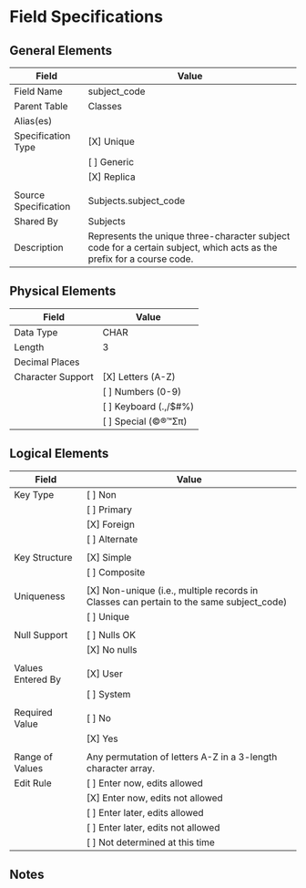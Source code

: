 # Field Specifications

## General Elements

| Field                 | Value                             |
|-----------------------|-----------------------------------|
| Field Name            | subject_code                      |
| Parent Table          | Classes                           |
| Alias(es)             |                                   |
| Specification Type    | [X] Unique                        |
|                       | [ ] Generic                       |
|                       | [X] Replica                       |
|                       |                                   |
| Source Specification  | Subjects.subject_code             |
| Shared By             | Subjects                          |
| Description           | Represents the unique three-character subject code for a certain subject, which acts as the prefix for a course code. |

## Physical Elements

| Field                 | Value                             |
|-----------------------|-----------------------------------|
| Data Type             | CHAR                              |
| Length                | 3                                 |
| Decimal Places        |                                   |
| Character Support     | [X] Letters (A-Z)                 |
|                       | [ ] Numbers (0-9)                 |
|                       | [ ] Keyboard (.,/$#%)             |
|                       | [ ] Special (©®™Σπ)               |


## Logical Elements

| Field                 | Value                             |
|-----------------------|-----------------------------------|
| Key Type              | [ ] Non                           |
|                       | [ ] Primary                       |   
|                       | [X] Foreign                       |
|                       | [ ] Alternate                     |
|                       |                                   |
| Key Structure         | [X] Simple                        |
|                       | [ ] Composite                     |
|                       |                                   |
| Uniqueness            | [X] Non-unique (i.e., multiple records in Classes can pertain to the same subject_code)                   |
|                       | [ ] Unique                        |
|                       |                                   |
| Null Support          | [ ] Nulls OK                      |
|                       | [X] No nulls                      |
|                       |                                   |
| Values Entered By     | [X] User                          |
|                       | [ ] System                        |
|                       |                                   |
| Required Value        | [ ] No                            |
|                       | [X] Yes                           |
|                       |                                   |
| Range of Values       | Any permutation of letters A-Z in a 3-length character array.                                  |
| Edit Rule             | [ ] Enter now, edits allowed      |
|                       | [X] Enter now, edits not allowed  |
|                       | [ ] Enter later, edits allowed    |
|                       | [ ] Enter later, edits not allowed|
|                       | [ ] Not determined at this time   |

## Notes